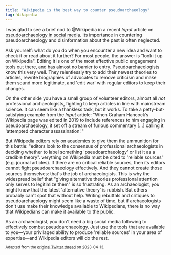 ```yaml
---
title: "Wikipedia is the best way to counter pseudoarchaeology"
tag: Wikipedia
---
```


I was glad to see a brief nod to @Wikipedia in a recent *Input* article on [pseudoarchaeology in social media](https://www.inverse.com/input/culture/alternative-historians-youtube-who-built-pyramids-not-aliens).
Its importance in countering pseudoarchaeology and disinformation about the past is often neglected.

Ask yourself: what do you do when you encounter a new idea and want to check it or read about it further? 
For most people, the answer is "look it up on Wikipedia". 
Editing it is one of the most effective public engagement tools out there, and has almost no barrier to entry.
Pseudoarchaeologists know this very well. They relentlessly try to add their newest theories to articles, rewrite biographies of advocates to remove criticism and make them sound more legitimate, and 'edit war' with regular editors to keep their changes.

On the other side you have a small group of volunteer editors, almost all *not* professional archaeologists, fighting to keep articles in line with mainstream science. It can seem like a thankless task, but it works.
To take a petty-but-satisfying example from the *Input* article: "When Graham Hancock’s Wikipedia page was edited in 2019 to include references to him engaging in pseudoarchaeology, it set off a stream of furious commentary [...] calling it 'attempted character assassination.'"

But Wikipedia editors rely on academics to give them the ammunition for this battle: "editors look to the consensus of professional archaeologists in deciding whether to label something 'pseudoarchaeology' or list it as a credible theory".
verything on Wikipedia must be cited to 'reliable sources' (e.g. journal articles). If there are no critical reliable sources, then its editors cannot fight pseudoarchaeology effectively. And they cannot create those sources themselves: that's the job of archaeologists.
This is why the widespread belief that "giving alternative theories professional attention only serves to legitimize them" is so frustrating. As an archaeologist, *you* might know that the latest 'alternative theory' is rubbish. But others probably can't spot that without help.
Writing rebuttals and critiques to pseudoarchaeology might seem like a waste of time, but if archaeologists don't use make their knowledge available to Wikipedians, there is no way that Wikipedians can make it available to the public.

As an archaeologist, you don't need a big social media following to effectively combat pseudoarchaeology. Just use the tools that are available to you—your privilaged ability to produce 'reliable sources' in your area of expertise—and Wikipedia editors will do the rest.

<small>Adapted from the [original Twitter thread](https://twitter.com/joeroe90/status/1481313710564122631) on 2023-04-13.</small>
